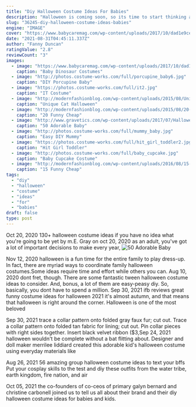 ```yaml
---
title: "Diy Halloween Costume Ideas For Babies"
description: "Halloween is coming soon, so its time to start thinking about costume ideas. Halloween seems to be an excuse for women to show a lot of skin. For women who dress modestly, it can be a"
slug: "36245-diy-halloween-costume-ideas-babies"
engine: "IMAGE"
cover: "https://www.babycaremag.com/wp-content/uploads/2017/10/dad1e9cec6b4edd34eda918f652ad454.jpg"
date: "2021-08-31T04:45:11.337Z"
author: "Fanny Duncan"
ratingValue: "2.8"
reviewCount: "3"
images:
  - image: "https://www.babycaremag.com/wp-content/uploads/2017/10/dad1e9cec6b4edd34eda918f652ad454.jpg"
    caption: "Baby Dinosaur Costumes"
  - image: "http://photos.costume-works.com/full/porcupine_baby6.jpg"
    caption: "DIY Porcupine Baby"
  - image: "https://photos.costume-works.com/full/it2.jpg"
    caption: "IT Costume"
  - image: "http://modernfashionblog.com/wp-content/uploads/2015/08/Unique-Cat-Halloween-Costume-Ideas-For-Girls-2015-2.jpg"
    caption: "Unique Cat Halloween"
  - image: "http://modernfashionblog.com/wp-content/uploads/2015/08/20-Funny-Cheap-Easy-Homemade-Halloween-Costumes-Ideas-2015-14.jpg"
    caption: "20 Funny Cheap"
  - image: "http://www.gravetics.com/wp-content/uploads/2017/07/Halloween-Costume-Crochet-Black-and-Orange-Dress.jpg"
    caption: "50 Adorable Baby"
  - image: "http://photos.costume-works.com/full/mummy_baby.jpg"
    caption: "Easy DIY Mummy"
  - image: "https://photos.costume-works.com/full/hit_girl_toddler2.jpg"
    caption: "Hit Girl Toddler"
  - image: "http://photos.costume-works.com/full/baby_cupcake.jpg"
    caption: "Baby Cupcake Costume"
  - image: "http://modernfashionblog.com/wp-content/uploads/2016/08/15-Funny-Cheap-Easy-Homemade-Halloween-Costumes-2016-14.jpg"
    caption: "15 Funny Cheap"
tags:
  - "diy"
  - "halloween"
  - "costume"
  - "ideas"
  - "for"
  - "babies"
draft: false
type: post
---
```


Oct 20, 2020 130+ halloween costume ideas if you have no idea what you're going to be yet by m.E. Gray on oct 20, 2020 as an adult, you've got a lot of important decisions to make every year,
![50 Adorable Baby](http://www.gravetics.com/wp-content/uploads/2017/07/Halloween-Costume-Crochet-Black-and-Orange-Dress.jpg "50 Adorable Baby")

Nov 12, 2020 halloween is a fun time for the entire family to play dress-up. In fact, there are myriad ways to coordinate family halloween costumes.Some ideas require time and effort while others you can. Aug 10, 2020 dont fret, though. There are some fantastic tween halloween costume ideas to consider. And, bonus, a lot of them are easy-peasy diy. So, basically, you dont have to spend a million. Sep 30, 2021 ifb  reviews  great funny costume ideas for halloween 2021 it&#39;s almost autumn, and that means that halloween is right around the corner. Halloween is one of the most beloved
<!--inArticleAds-->

<!--galleryOne-->

Sep 30, 2021 trace a collar pattern onto folded gray faux fur; cut out. Trace a collar pattern onto folded tan fabric for lining; cut out. Pin collar pieces with right sides together. Insert black velvet ribbon ($3,Sep 24, 2021 halloween wouldn't be complete without a bat flitting about. Designer and doll maker merrilee liddiard created this adorable kid's halloween costume using everyday materials like
<!--inArticleAds-->

<!--galleryTwo-->

Aug 26, 2021 56 amazing group halloween costume ideas to text your bffs  Put your cosplay skills to the test and diy these outfits from the water tribe, earth kingdom, fire nation, and air
<!--galleryThree-->

Oct 05, 2021 the co-founders of co-ceos of primary galyn bernard and christine carbonell joined us to tell us all about their brand and their diy halloween costume ideas for babies and kids.